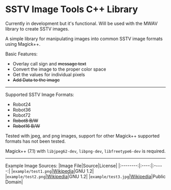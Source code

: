 # SSTV Image Tools C++ Library

Currently in development but it's functional. Will be used with the MWAV library to create SSTV images.

A simple library for manipulating images into common SSTV image formats using Magick++.

Basic Features:
- Overlay call sign and ~~message text~~
- Convert the image to the proper color space
- Get the values for individual pixels
- ~~Add Data to the image~~

***

Supported SSTV Image Formats:
- Robot24
- Robot36
- Robot72
- ~~Robot8 B/W~~
- ~~Robot16 B/W~~

Tested with jpeg, and png images, support for other Magick++ supported formats has not been tested.

Magick++ (7.1) with ``libjpeg62-dev``, ``libpng-dev``, ``libfreetype6-dev`` is required.

***

Example Image Sources:
|Image File|Source|License|
|:--------:|:----:|:-----:|
|`example/test1.png`|[Wikipedia](https://en.wikipedia.org/wiki/File:Philips_PM5544.svg)|GNU 1.2|
|`example/test2.png`|[Wikipedia](https://en.wikipedia.org/wiki/File:TwibrightLinksTestCard.png)|GNU 1.2|
|`example/test3.jpg`|[Wikipedia](https://en.wikipedia.org/wiki/File:SMPTE_Color_Bars.svg)|Public Domain|
